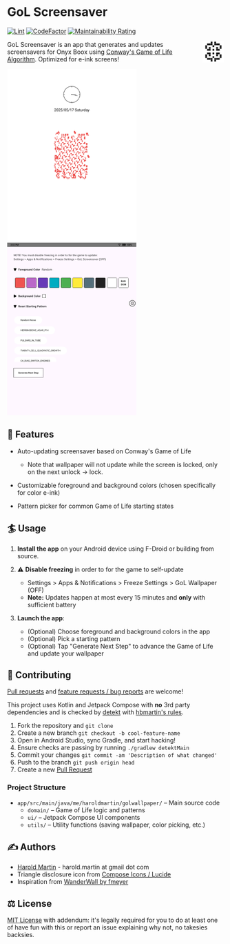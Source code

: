 # GoL Screensaver

[![Lint](https://github.com/hbmartin/onyx-boox-screensaver-gol/actions/workflows/lint.yml/badge.svg)](https://github.com/hbmartin/onyx-boox-screensaver-gol/actions/workflows/lint.yml)
[![CodeFactor](https://www.codefactor.io/repository/github/hbmartin/onyx-boox-screensaver-gol/badge)](https://www.codefactor.io/repository/github/hbmartin/onyx-boox-screensaver-gol)
[![Maintainability Rating](https://sonarcloud.io/api/project_badges/measure?project=hbmartin_onyx-boox-screensaver-gol&metric=sqale_rating)](https://sonarcloud.io/summary/new_code?id=hbmartin_onyx-boox-screensaver-gol)

<img src="app/src/main/res/mipmap-xxxhdpi/ic_launcher.webp" width="50" align="right" alt="icon">

GoL Screensaver is an app that generates and updates screensavers for Onyx Boox using [Conway's Game of Life Algorithm](https://en.wikipedia.org/wiki/Conway%27s_Game_of_Life). Optimized for e-ink screens!

<img src="media/screenshot.png" width="300" />
<img src="media/screenshot2.png" width="300" />

## 🎨 Features
- Auto-updating screensaver based on Conway's Game of Life
  - Note that wallpaper will not update while the screen is locked, only on the next unlock -> lock.

- Customizable foreground and background colors (chosen specifically for color e-ink)
- Pattern picker for common Game of Life starting states

## 🏄 Usage
1. **Install the app** on your Android device using F-Droid or building from source.
2. ⚠️ **Disable freezing** in order to for the game to self-update
   - Settings > Apps & Notifications > Freeze Settings > GoL Wallpaper (OFF)
   - **Note:** Updates happen at most every 15 minutes and **only** with sufficient battery

3. **Launch the app**:
   - (Optional) Choose foreground and background colors in the app
   - (Optional) Pick a starting pattern 
   - (Optional) Tap "Generate Next Step" to advance the Game of Life and update your wallpaper

## 🤝 Contributing

[Pull requests](https://github.com/hbmartin/onyx-boox-screensaver-gol/pulls) and [feature requests / bug reports](https://github.com/hbmartin/onyx-boox-screensaver-gol/issues) are welcome!

This project uses Kotlin and Jetpack Compose with **no** 3rd party dependencies and is checked by [detekt](https://detekt.dev/) with [hbmartin's rules](https://github.com/hbmartin/hbmartin-detekt-rules).

1.  Fork the repository and `git clone`
2.  Create a new branch `git checkout -b cool-feature-name`
3.  Open in Android Studio, sync Gradle, and start hacking!
4.  Ensure checks are passing by running `./gradlew detektMain`
5.  Commit your changes `git commit -am 'Description of what changed'`
6.  Push to the branch `git push origin head`
7.  Create a new [Pull Request](https://github.com/hbmartin/onyx-boox-screensaver-gol/pulls)

### Project Structure
- `app/src/main/java/me/haroldmartin/golwallpaper/` – Main source code
  - `domain/` – Game of Life logic and patterns
  - `ui/` – Jetpack Compose UI components
  - `utils/` – Utility functions (saving wallpaper, color picking, etc.)

## ✍️ Authors

* [Harold Martin](https://www.linkedin.com/in/harold-martin-98526971/) - harold.martin at gmail dot com
* Triangle disclosure icon from [Compose Icons / Lucide](https://composeicons.com/icons/lucide/triangle)
* Inspiration from [WanderWall by fmeyer](https://github.com/fmeyer/WanderWall)

## ⚖️ License
[MIT License](LICENSE.txt) with addendum: it's legally required for you to do at least one of have fun with this or report an issue explaining why not, no takesies backsies.
